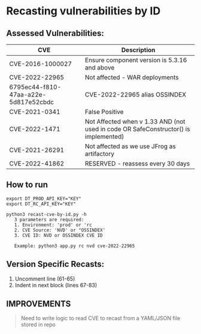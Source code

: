 # Recasting vulnerabilities by ID

## Assessed Vulnerabilities:
| CVE | Description | 
| ----------- | ----------- |
| CVE-2016-1000027 | Ensure component version is 5.3.16 and above |
| CVE-2022-22965 | Not affected - WAR deployments | 
| 6795ec44-f810-47aa-a22e-5d817e52cbdc | CVE-2022-22965 alias OSSINDEX |
| CVE-2021-0341 | False Positive |
| CVE-2022-1471 | Not Affected when v 1.33 AND (not used in code OR SafeConstructor() is implemented) |
| CVE-2021-26291 | Not affected as we use JFrog as artifactory |
| CVE-2022-41862 | RESERVED - reassess every 30 days | 

## How to run
```
export DT_PROD_API_KEY="KEY"
export DT_RC_API_KEY="KEY"

python3 recast-cve-by-id.py -h
   3 parameters are required:
   1. Environment: 'prod' or 'rc
   2. CVE Source: 'NVD' or "OSSINDEX'
   3. CVE ID: NVD or OSSINDEX CVE ID

   Example: python3 app.py rc nvd cve-2022-22965
```

## Version Specific Recasts:
1. Uncomment line (61-65)
2. Indent in next block (lines 67-83)

## IMPROVEMENTS
> Need to write logic to read CVE to recast from a YAML/JSON file stored in repo
